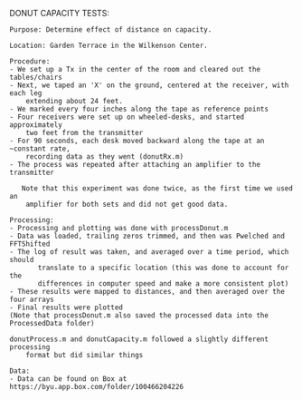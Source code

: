 DONUT CAPACITY TESTS:

    Purpose: Determine effect of distance on capacity.

    Location: Garden Terrace in the Wilkenson Center.

    Procedure:
    - We set up a Tx in the center of the room and cleared out the tables/chairs
    - Next, we taped an 'X' on the ground, centered at the receiver, with each leg
        extending about 24 feet.
    - We marked every four inches along the tape as reference points
    - Four receivers were set up on wheeled-desks, and started approximately 
        two feet from the transmitter
    - For 90 seconds, each desk moved backward along the tape at an ~constant rate,
        recording data as they went (donutRx.m)
    - The process was repeated after attaching an amplifier to the transmitter
        
       Note that this experiment was done twice, as the first time we used an 
        amplifier for both sets and did not get good data.

    Processing:
    - Processing and plotting was done with processDonut.m
    - Data was loaded, trailing zeros trimmed, and then was Pwelched and FFTShifted
    - The log of result was taken, and averaged over a time period, which should 
           translate to a specific location (this was done to account for the 
           differences in computer speed and make a more consistent plot)
    - These results were mapped to distances, and then averaged over the four arrays
    - Final results were plotted
    (Note that processDonut.m also saved the processed data into the ProcessedData folder)

    donutProcess.m and donutCapacity.m followed a slightly different processing
        format but did similar things

    Data:
    - Data can be found on Box at https://byu.app.box.com/folder/100466204226


